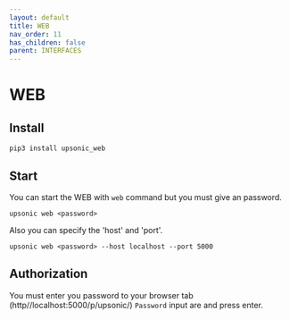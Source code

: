```yaml
---
layout: default
title: WEB
nav_order: 11
has_children: false
parent: INTERFACES
---
```


# WEB

## Install
```console
pip3 install upsonic_web
```

## Start
You can start the WEB with `web` command but you must give an password.

```console
upsonic web <password>
```

Also you can specify the 'host' and 'port'.

```console
upsonic web <password> --host localhost --port 5000
```

## Authorization
You must enter you password to your browser tab (http//localhost:5000/p/upsonic/) `Password` input are and press enter.